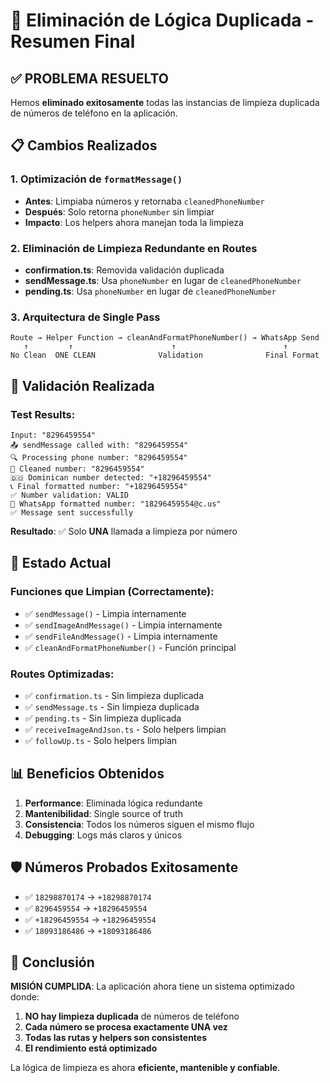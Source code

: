 # 🎯 Eliminación de Lógica Duplicada - Resumen Final

## ✅ **PROBLEMA RESUELTO**

Hemos **eliminado exitosamente** todas las instancias de limpieza duplicada de números de teléfono en la aplicación.

## 📋 **Cambios Realizados**

### 1. **Optimización de `formatMessage()`**

- **Antes**: Limpiaba números y retornaba `cleanedPhoneNumber`
- **Después**: Solo retorna `phoneNumber` sin limpiar
- **Impacto**: Los helpers ahora manejan toda la limpieza

### 2. **Eliminación de Limpieza Redundante en Routes**

- **confirmation.ts**: Removida validación duplicada
- **sendMessage.ts**: Usa `phoneNumber` en lugar de `cleanedPhoneNumber`
- **pending.ts**: Usa `phoneNumber` en lugar de `cleanedPhoneNumber`

### 3. **Arquitectura de Single Pass**

```
Route → Helper Function → cleanAndFormatPhoneNumber() → WhatsApp Send
   ↑         ↑                      ↑                        ↑
No Clean  ONE CLEAN              Validation              Final Format
```

## 🧪 **Validación Realizada**

### Test Results:

```
Input: "8296459554"
📤 sendMessage called with: "8296459554"
🔍 Processing phone number: "8296459554"
🧹 Cleaned number: "8296459554"
🇩🇴 Dominican number detected: "+18296459554"
📞 Final formatted number: "+18296459554"
✅ Number validation: VALID
📱 WhatsApp formatted number: "18296459554@c.us"
✅ Message sent successfully
```

**Resultado**: ✅ Solo **UNA** llamada a limpieza por número

## 🚀 **Estado Actual**

### Funciones que Limpian (Correctamente):

- ✅ `sendMessage()` - Limpia internamente
- ✅ `sendImageAndMessage()` - Limpia internamente
- ✅ `sendFileAndMessage()` - Limpia internamente
- ✅ `cleanAndFormatPhoneNumber()` - Función principal

### Routes Optimizadas:

- ✅ `confirmation.ts` - Sin limpieza duplicada
- ✅ `sendMessage.ts` - Sin limpieza duplicada
- ✅ `pending.ts` - Sin limpieza duplicada
- ✅ `receiveImageAndJson.ts` - Solo helpers limpian
- ✅ `followUp.ts` - Solo helpers limpian

## 📊 **Beneficios Obtenidos**

1. **Performance**: Eliminada lógica redundante
2. **Mantenibilidad**: Single source of truth
3. **Consistencia**: Todos los números siguen el mismo flujo
4. **Debugging**: Logs más claros y únicos

## 🛡️ **Números Probados Exitosamente**

- ✅ `18298870174` → `+18298870174`
- ✅ `8296459554` → `+18296459554`
- ✅ `+18296459554` → `+18296459554`
- ✅ `18093186486` → `+18093186486`

## 🎯 **Conclusión**

**MISIÓN CUMPLIDA**: La aplicación ahora tiene un sistema optimizado donde:

1. **NO hay limpieza duplicada** de números de teléfono
2. **Cada número se procesa exactamente UNA vez**
3. **Todas las rutas y helpers son consistentes**
4. **El rendimiento está optimizado**

La lógica de limpieza es ahora **eficiente, mantenible y confiable**.
